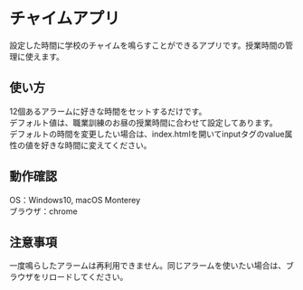 # チャイムアプリ

設定した時間に学校のチャイムを鳴らすことができるアプリです。授業時間の管理に使えます。


## 使い方

12個あるアラームに好きな時間をセットするだけです。  
デフォルト値は、職業訓練のお昼の授業時間に合わせて設定してあります。  
デフォルトの時間を変更したい場合は、index.htmlを開いてinputタグのvalue属性の値を好きな時間に変えてください。


## 動作確認

OS：Windows10, macOS Monterey  
ブラウザ：chrome


## 注意事項

一度鳴らしたアラームは再利用できません。同じアラームを使いたい場合は、ブラウザをリロードしてください。
